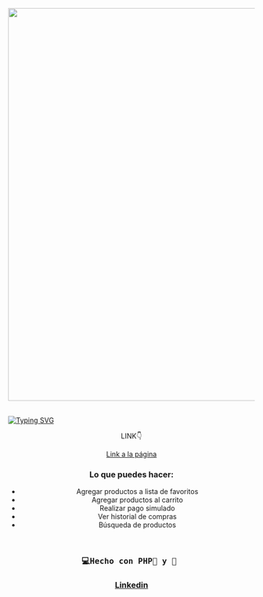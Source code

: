 <div id="header" align="center">
   <img src="tiendaVideo.gif" width="800"/>
</div>
<br>

<a href="https://git.io/typing-svg"><img src="https://readme-typing-svg.demolab.com?font=Fira+Code&weight=600&size=30&duration=4000&pause=500&color=F75EAC&width=435&lines=%F0%9F%92%BBTienda+online+con:%F0%9F%90%98;PHP+Mysql+AJAX" alt="Typing SVG" /></a>
 

<div id="badge" align="center">
  
  <p>LINK👇 </p>
  <a href="https://cupsss.000webhostapp.com/carrito/productos.php" target="_blank">
  Link a la página<a/>
    
<div/>

### Lo que puedes hacer:
- Agregar productos a lista de favoritos
- Agregar productos al carrito
- Realizar pago simulado
- Ver historial de compras
- Búsqueda de productos

</br>

  <h3  align="center">
    <pre>💻Hecho con PHP🐘 y 💝 </pre>
  <h3/>

  <a href="https://www.linkedin.com/in/emmily-santos-a6851327b?utm_source=share&utm_campaign=share_via&utm_content=profile&utm_medium=android_app">Linkedin</a>
